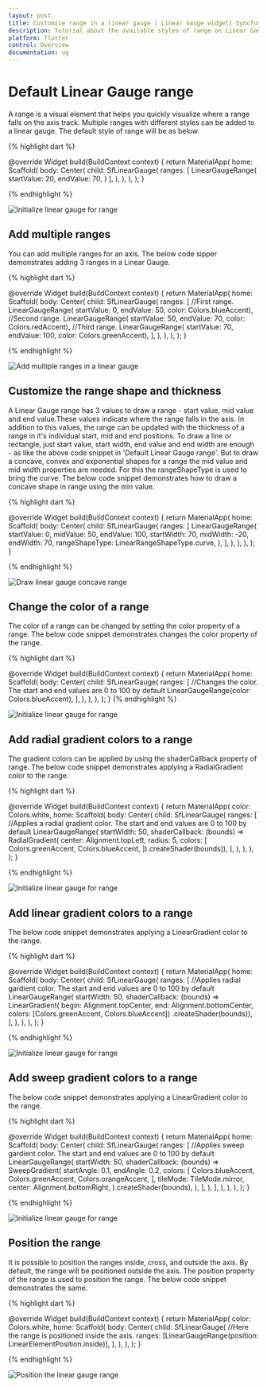 ```yaml
---
layout: post
title: Customize range in a linear gauge | Linear Gauge widget| Syncfusion
description: Tutorial about the available styles of range on Linear Gauge Flutter widget.| Flutter Linear Gauge widget|
platform: flutter
control: Overview
documentation: ug
---
```


# Default Linear Gauge range

A range is a visual element that helps you quickly visualize where a range falls on the axis track. Multiple ranges with different styles can be added to a linear gauge. The default style of range will be as below. 

{% highlight dart %} 

@override
  Widget build(BuildContext context) {
    return MaterialApp(
      home: Scaffold(
        body: Center(
          child: SfLinearGauge(
              ranges: [
                LinearGaugeRange(
                  startValue: 20,
                  endValue: 70,
                )
              ],
            ),
        ),
      ),
    );
  }
	
{% endhighlight %}

![Initialize linear gauge for range](images/gauge-range/default-range.png)

## Add multiple ranges

You can add multiple ranges for an axis. The below code sipper demonstrates adding 3 ranges in a Linear Gauge.

{% highlight dart %} 

@override
  Widget build(BuildContext context) {
    return MaterialApp(
      home: Scaffold(
        body: Center(
          child: SfLinearGauge(
              ranges: [
                //First range.
                LinearGaugeRange(
                    startValue: 0, endValue: 50, color: Colors.blueAccent),
                //Second range.
                LinearGaugeRange(
                    startValue: 50, endValue: 70, color: Colors.redAccent),
                //Third range.
                LinearGaugeRange(
                    startValue: 70, endValue: 100, color: Colors.greenAccent),
              ],
            ),
        ),
      ),
    );
  }

{% endhighlight %}

![Add multiple ranges in a linear gauge](images/gauge-range/multiple_ranges.png)

## Customize the range shape and thickness

A Linear Gauge range has 3 values to draw a range - start value, mid value and end value.These values indicate where the range falls in the axis. In addition to this values, the range can be updated with the thickness of a range in it's individual start, mid and end positions. To draw a line or rectangle, just start value, start width, end value and end width are enough - as like the above code snippet in 'Default Linear Gauge range'. But to draw a concave, convex and exponential shapes for a range the mid value and mid width properties are needed. For this the rangeShapeType is used to bring the curve. The below code snippet demonstrates how to draw a concave shape in range using the min value.

{% highlight dart %} 

  @override
  Widget build(BuildContext context) {
    return MaterialApp(
      home: Scaffold(
        body: Center(
          child: SfLinearGauge(
              ranges: [
                LinearGaugeRange(
                  startValue: 0,
                  midValue: 50,
                  endValue: 100,
                  startWidth: 70,
                  midWidth: -20,
                  endWidth: 70,
                  rangeShapeType: LinearRangeShapeType.curve,
                ),
              ],
            ),
        ),
      ),
    );
  }
	
{% endhighlight %}

![Draw linear gauge concave range](images/gauge-range/range-concave.png)

## Change the color of a range

The color of a range can be changed by setting the color property of a range. The below code snippet demonstrates changes the color property of the range.

{% highlight dart %} 

  @override
  Widget build(BuildContext context) {
    return MaterialApp(
      home: Scaffold(
        body: Center(
          child: SfLinearGauge(
            ranges: [
              //Changes the color. The start and end values are 0 to 100 by default
              LinearGaugeRange(color: Colors.blueAccent),
            ],
          ),
        ),
      ),
    );
  }
{% endhighlight %}

![Initialize linear gauge for range](images/gauge-range/color_range.png)

## Add radial gradient colors to a range

The gradient colors can be applied by using the shaderCallback property of range. The below code snippet demonstrates applying a RadialGradient color to the range.

{% highlight dart %} 

  @override
  Widget build(BuildContext context) {
    return MaterialApp(
      color: Colors.white,
      home: Scaffold(
        body: Center(
          child: SfLinearGauge(
            ranges: [
              //Applies a radial gradient color. The start and end values are 0 to 100 by default
              LinearGaugeRange(
                  startWidth: 50,
                  shaderCallback: (bounds) => RadialGradient(
                          center: Alignment.topLeft,
                          radius: 5,
                          colors: [
                            Colors.greenAccent,
                            Colors.blueAccent,
                          ]).createShader(bounds)),
            ],
          ),
        ),
      ),
    );
  }
  
{% endhighlight %}

![Initialize linear gauge for range](images/gauge-range/radail_gardient_range.png)

## Add linear gradient colors to a range

The below code snippet demonstrates applying a LinearGradient color to the range.

{% highlight dart %} 

  @override
  Widget build(BuildContext context) {
    return MaterialApp(
      home: Scaffold(
        body: Center(
          child: SfLinearGauge(
            ranges: [
              //Applies radial gardient color. The start and end values are 0 to 100 by default
              LinearGaugeRange(
                  startWidth: 50,
                  shaderCallback: (bounds) => LinearGradient(
                          begin: Alignment.topCenter,
                          end: Alignment.bottomCenter,
                          colors: [Colors.greenAccent, Colors.blueAccent])
                      .createShader(bounds)),
            ],
          ),
        ),
      ),
    );
  }
  
{% endhighlight %}

![Initialize linear gauge for range](images/gauge-range/linear_gardient_range.png)

## Add sweep gradient colors to a range

The below code snippet demonstrates applying a LinearGradient color to the range.

{% highlight dart %} 

  @override
  Widget build(BuildContext context) {
    return MaterialApp(
      home: Scaffold(
        body: Center(
          child: SfLinearGauge(
            ranges: [
              //Applies sweep gardient color. The start and end values are 0 to 100 by default
              LinearGaugeRange(
                  startWidth: 50,
                  shaderCallback: (bounds) => SweepGradient(
                        startAngle: 0.1,
                        endAngle: 0.2,
                        colors: [
                          Colors.blueAccent,
                          Colors.greenAccent,
                          Colors.orangeAccent,
                        ],
                        tileMode: TileMode.mirror,
                        center: Alignment.bottomRight,
                      ).createShader(bounds),
                    ),
            ],
          ),
            ],
          ),
        ),
      ),
    );
  }
  
{% endhighlight %}

![Initialize linear gauge for range](images/gauge-range/sweep_gradient_range.png)

## Position the range

It is possible to position the ranges inside, cross, and outside the axis. By default, the range will be positioned outside the axis. The position property of the range is used to position the range. The below code snippet demonstrates the same.

{% highlight dart %} 

  @override
  Widget build(BuildContext context) {
    return MaterialApp(
      color: Colors.white,
      home: Scaffold(
        body: Center(
          child: SfLinearGauge(
            //Here the range is positioned inside the axis.
            ranges: [LinearGaugeRange(position: LinearElementPosition.inside)],
          ),
        ),
      ),
    );
  }
  
{% endhighlight %}

![Position the linear gauge range](images/gauge-range/range_position.png)
